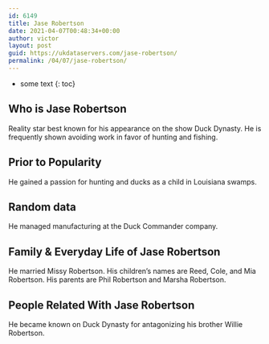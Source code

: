 ```yaml
---
id: 6149
title: Jase Robertson
date: 2021-04-07T00:48:34+00:00
author: victor
layout: post
guid: https://ukdataservers.com/jase-robertson/
permalink: /04/07/jase-robertson/
---
```


* some text
{: toc}


## Who is Jase Robertson



Reality star best known for his appearance on the show Duck Dynasty. He is frequently shown avoiding work in favor of hunting and fishing. 

                
                
                
## Prior to Popularity



He gained a passion for hunting and ducks as a child in Louisiana swamps.

                
                
                
## Random data



He managed manufacturing at the Duck Commander company.

                
                
                
## Family & Everyday Life of Jase Robertson



He married Missy Robertson. His children&#8217;s names are Reed, Cole, and Mia Robertson. His parents are Phil Robertson and Marsha Robertson.

                
                
                
## People Related With Jase Robertson



He became known on Duck Dynasty for antagonizing his brother Willie Robertson.

                
              
            
          
          
          